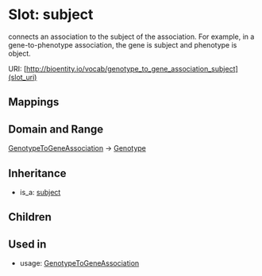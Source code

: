 # Slot: subject


connects an association to the subject of the association. For example, in a gene-to-phenotype association, the gene is subject and phenotype is object.

URI: [http://bioentity.io/vocab/genotype_to_gene_association_subject](slot_uri)
## Mappings

## Domain and Range

[GenotypeToGeneAssociation](GenotypeToGeneAssociation.md) -> [Genotype](Genotype.md)
## Inheritance

 *  is_a: [subject](subject.md)
## Children

## Used in

 *  usage: [GenotypeToGeneAssociation](GenotypeToGeneAssociation.md)

